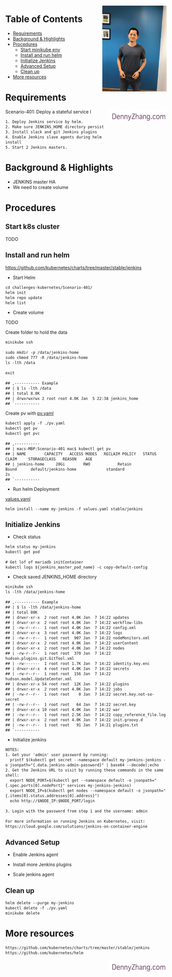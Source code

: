 <a href="https://www.dennyzhang.com"><img align="right" width="201" height="268" src="https://raw.githubusercontent.com/USDevOps/mywechat-slack-group/master/images/denny_201706.png"></a>

Table of Contents
=================

   * [Requirements](#requirements)
   * [Background &amp; Highlights](#background--highlights)
   * [Procedures](#procedures)
      * [Start minikube env](#start-minikube-env)
      * [Install and run helm](#install-and-run-helm)
      * [Initialize Jenkins](#initialize-jenkins)
      * [Advanced Setup](#advanced-setup)
      * [Clean up](#clean-up)
   * [More resources](#more-resources)

# Requirements
<a href="https://www.dennyzhang.com"><img align="right" width="185" height="37" src="https://raw.githubusercontent.com/USDevOps/mywechat-slack-group/master/images/dns_small.png"></a>

Scenario-401: Deploy a stateful service I
```
1. Deploy Jenkins service by helm.
2. Make sure JENKINS_HOME directory persist
3. Install slack and git Jenkins plugins
4. Enable Jenkins slave agents during helm install
5. Start 2 Jenkins masters.
```

# Background & Highlights
- JENKINS master HA
- We need to create volume

# Procedures

## Start k8s cluster
TODO

## Install and run helm

https://github.com/kubernetes/charts/tree/master/stable/jenkins

- Start Helm
```
cd challenges-kubernetes/Scenario-401/
helm init
helm repo update
helm list
```

- Create volume

TODO

Create folder to hold the data
```
minikube ssh

sudo mkdir -p /data/jenkins-home
sudo chmod 777 -R /data/jenkins-home
ls -lth /data

exit

## ,----------- Example
## | $ ls -lth /data
## | total 8.0K
## | drwxrwxrwx 2 root root 4.0K Jan  5 22:38 jenkins_home
## `-----------
```

Create pv with [pv.yaml](pv.yaml)
```
kubectl apply -f ./pv.yaml
kubectl get pv
kubectl get pvc

## ,-----------
## | macs-MBP:Scenario-401 mac$ kubectl get pv
## | NAME        CAPACITY   ACCESS MODES   RECLAIM POLICY   STATUS      CLAIM     STORAGECLASS   REASON    AGE
## | jenkins-home     20Gi        RWO            Retain           Bound      default/jenkins-home             standard                 2s
## `-----------
```

- Run helm Deployment

[values.yaml](values.yaml)
```
helm install --name my-jenkins -f values.yaml stable/jenkins
```

## Initialize Jenkins

- Check status
```
helm status my-jenkins
kubectl get pod

# Get lof of mariadb initContainer
kubectl logs ${jenkins_master_pod_name} -c copy-default-config
```

- Check saved JENKINS_HOME directory
```
minikube ssh
ls -lth /data/jenkins-home

## ,----------- Example
## | $ ls -lth /data/jenkins-home
## | total 80K
## | drwxr-xr-x  2 root root 4.0K Jan  7 14:22 updates
## | drwxr-xr-x  2 root root 4.0K Jan  7 14:22 workflow-libs
## | -rw-r--r--  1 root root 4.0K Jan  7 14:22 config.xml
## | drwxr-xr-x  3 root root 4.0K Jan  7 14:22 logs
## | -rw-r--r--  1 root root  907 Jan  7 14:22 nodeMonitors.xml
## | drwxr-xr-x  2 root root 4.0K Jan  7 14:22 userContent
## | drwxr-xr-x  2 root root 4.0K Jan  7 14:22 nodes
## | -rw-r--r--  1 root root  370 Jan  7 14:22 hudson.plugins.git.GitTool.xml
## | -rw-------  1 root root 1.7K Jan  7 14:22 identity.key.enc
## | drwxr-xr-x  4 root root 4.0K Jan  7 14:22 secrets
## | -rw-r--r--  1 root root  156 Jan  7 14:22 hudson.model.UpdateCenter.xml
## | drwxr-xr-x 54 root root  12K Jan  7 14:22 plugins
## | drwxr-xr-x  2 root root 4.0K Jan  7 14:22 jobs
## | -rw-r--r--  1 root root    0 Jan  7 14:22 secret.key.not-so-secret
## | -rw-r--r--  1 root root   64 Jan  7 14:22 secret.key
## | drwxr-xr-x 10 root root 4.0K Jan  7 14:22 war
## | -rw-r--r--  1 root root 2.5K Jan  7 14:22 copy_reference_file.log
## | drwxr-xr-x  2 root root 4.0K Jan  7 14:22 init.groovy.d
## | -rw-r--r--  1 root root   91 Jan  7 14:21 plugins.txt
## `-----------
```

- Initialize jenkins
```
NOTES:
1. Get your 'admin' user password by running:
  printf $(kubectl get secret --namespace default my-jenkins-jenkins -o jsonpath="{.data.jenkins-admin-password}" | base64 --decode);echo
2. Get the Jenkins URL to visit by running these commands in the same shell:
  export NODE_PORT=$(kubectl get --namespace default -o jsonpath="{.spec.ports[0].nodePort}" services my-jenkins-jenkins)
  export NODE_IP=$(kubectl get nodes --namespace default -o jsonpath="{.items[0].status.addresses[0].address}")
  echo http://$NODE_IP:$NODE_PORT/login

3. Login with the password from step 1 and the username: admin

For more information on running Jenkins on Kubernetes, visit:
https://cloud.google.com/solutions/jenkins-on-container-engine
```

## Advanced Setup
- Enable Jenkins agent

- Install more Jenkins plugins

- Scale jenkins agent

## Clean up

```
helm delete --purge my-jenkins
kubectl delete -f ./pv.yaml
minikube delete
```

# More resources

```
https://github.com/kubernetes/charts/tree/master/stable/jenkins
https://github.com/kubernetes/helm
```
<a href="https://www.dennyzhang.com"><img align="right" width="185" height="37" src="https://raw.githubusercontent.com/USDevOps/mywechat-slack-group/master/images/dns_small.png"></a>
